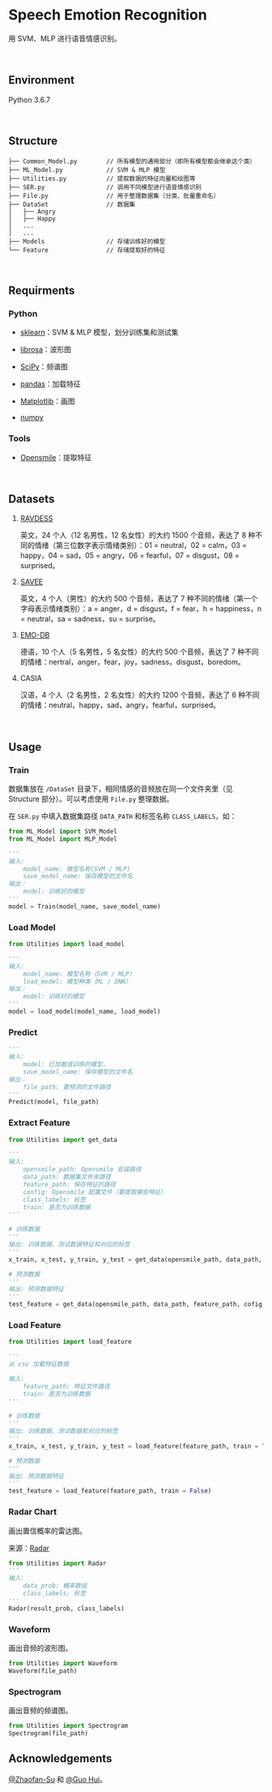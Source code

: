 # Speech Emotion Recognition 

用 SVM、MLP 进行语音情感识别。

&nbsp;

## Environment

Python 3.6.7

&nbsp;

## Structure

```
├── Common_Model.py        // 所有模型的通用部分（即所有模型都会继承这个类）
├── ML_Model.py            // SVM & MLP 模型
├── Utilities.py           // 提取数据的特征向量和绘图等
├── SER.py                 // 调用不同模型进行语音情感识别
├── File.py                // 用于整理数据集（分类、批量重命名）
├── DataSet                // 数据集                      
│   ├── Angry
│   ├── Happy
│   ...
│   ...
├── Models                 // 存储训练好的模型
└── Feature                // 存储提取好的特征
```

&nbsp;

## Requirments

### Python

- [sklearn](https://github.com/scikit-learn/scikit-learn)：SVM & MLP 模型，划分训练集和测试集
- [librosa](https://github.com/librosa/librosa)：波形图
- [SciPy](https://github.com/scipy/scipy)：频谱图

- [pandas](https://github.com/pandas-dev/pandas)：加载特征
- [Matplotlib](https://github.com/matplotlib/matplotlib)：画图
- [numpy](github.com/numpy/numpy)

### Tools

- [Opensmile](https://github.com/naxingyu/opensmile)：提取特征

&nbsp;

## Datasets

1. [RAVDESS](https://zenodo.org/record/1188976)

   英文，24 个人（12 名男性，12 名女性）的大约 1500 个音频，表达了 8 种不同的情绪（第三位数字表示情绪类别）：01 = neutral，02 = calm，03 = happy，04 = sad，05 = angry，06 = fearful，07 = disgust，08 = surprised。

2. [SAVEE](http://kahlan.eps.surrey.ac.uk/savee/Download.html)

   英文，4 个人（男性）的大约 500 个音频，表达了 7 种不同的情绪（第一个字母表示情绪类别）：a = anger，d = disgust，f = fear，h = happiness，n = neutral，sa = sadness，su = surprise。

3. [EMO-DB](http://www.emodb.bilderbar.info/download/)

   德语，10 个人（5 名男性，5 名女性）的大约 500 个音频，表达了 7 种不同的情绪：nertral，anger，fear，joy，sadness，disgust，boredom。

4. CASIA

   汉语，4 个人（2 名男性，2 名女性）的大约 1200 个音频，表达了 6 种不同的情绪：neutral，happy，sad，angry，fearful，surprised。

&nbsp;

## Usage

### Train

数据集放在 `/DataSet` 目录下，相同情感的音频放在同一个文件夹里（见 Structure 部分）。可以考虑使用 `File.py` 整理数据。

在 `SER.py` 中填入数据集路径 `DATA_PATH` 和标签名称 `CLASS_LABELS`，如：


```python
from ML_Model import SVM_Model
from ML_Model import MLP_Model

'''
输入:
	model_name: 模型名称(SVM / MLP)
	save_model_name: 保存模型的文件名
输出：
	model: 训练好的模型
'''
model = Train(model_name, save_model_name)
```



### Load Model

```python
from Utilities import load_model

'''
输入:
	model_name: 模型名称（SVM / MLP）
	load_model: 模型种类（ML / DNN）
输出：
	model: 训练好的模型
'''
model = load_model(model_name, load_model)
```



### Predict

```python
'''
输入:
	model: 已加载或训练的模型，
	save_model_name: 保存模型的文件名
输出：
	file_path: 要预测的文件路径
'''
Predict(model, file_path)
```



### Extract Feature

```python
from Utilities import get_data

'''
输入:
    opensmile_path: Opensmile 安装路径
    data_path: 数据集文件夹路径
    feature_path: 保存特征的路径
    config: Opensmile 配置文件（要提取哪些特征）
    class_labels: 标签
    train: 是否为训练数据
'''

# 训练数据
'''
输出: 训练数据、测试数据特征和对应的标签
'''
x_train, x_test, y_train, y_test = get_data(opensmile_path, data_path, feature_path, cofig, class_labels, train = False)

# 预测数据
'''
输出: 预测数据特征
'''
test_feature = get_data(opensmile_path, data_path, feature_path, cofig, class_labels, train = True)
```



### Load Feature

```python
from Utilities import load_feature

'''
从 csv 加载特征数据

输入:
    feature_path: 特征文件路径
    train: 是否为训练数据
'''

# 训练数据
'''
输出: 训练数据、测试数据和对应的标签
'''
x_train, x_test, y_train, y_test = load_feature(feature_path, train = True)

# 预测数据
'''
输出: 预测数据特征
'''
test_feature = load_feature(feature_path, train = False)
```



### Radar Chart

画出置信概率的雷达图。

来源：[Radar](https://github.com/Zhaofan-Su/SpeechEmotionRecognition/blob/master/leidatu.py)

```python
from Utilities import Radar
'''
输入:
    data_prob: 概率数组
    class_labels: 标签
'''
Radar(result_prob, class_labels)
```



### Waveform

画出音频的波形图。

```python
from Utilities import Waveform
Waveform(file_path)
```



### Spectrogram

画出音频的频谱图。

```python
from Utilities import Spectrogram
Spectrogram(file_path)
```



## Acknowledgements

[@Zhaofan-Su](https://github.com/Zhaofan-Su) 和 [@Guo Hui](https://github.com/guohui15661353950)。